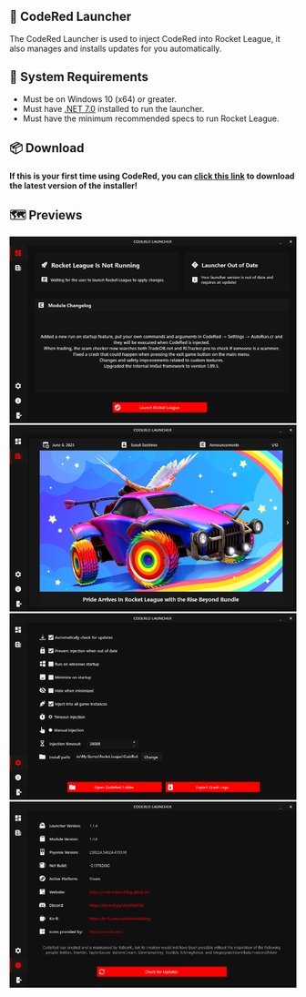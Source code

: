 ## 🚀 CodeRed Launcher
The CodeRed Launcher is used to inject CodeRed into Rocket League, it also manages and installs updates for you automatically.

## 📌 System Requirements
- Must be on Windows 10 (x64) or greater.
- Must have [.NET 7.0](https://dotnet.microsoft.com/en-us/download/dotnet/7.0) installed to run the launcher.
- Must have the minimum recommended specs to run Rocket League.

## 📦 Download
#### If this is your first time using CodeRed, you can [click this link](https://github.com/CodeRedModding/CodeRed-Launcher/releases/latest/download/CodeRedLauncher.zip) to download the latest version of the installer!

## 🗺️ Previews

![](Previews/Dashboard.png?raw=true)
![](Previews/News.png?raw=true)
![](Previews/Settings.png?raw=true)
![](Previews/About.png?raw=true)
